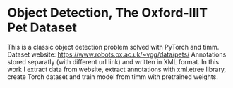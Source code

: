 # Object Detection, The Oxford-IIIT Pet Dataset

This is a classic object detection problem solved with PyTorch and timm. Dataset website: https://www.robots.ox.ac.uk/~vgg/data/pets/
Annotations stored separatly (with different url link) and written in XML format. In this work I extract data from website, extract annotations with xml.etree library, create Torch dataset and train model from timm with pretrained weights.

